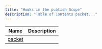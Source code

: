 ```yaml
---
title: "Hooks in the publish Scope"
description: "Table of Contents packet..."
---
```



| Name                                                                                 | Description |
|--------------------------------------------------------------------------------------|-------------|
| [packet](/momentum/3/3-api/hooks-publish-packet) |             |
